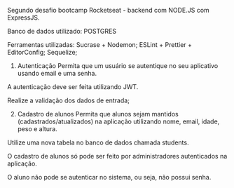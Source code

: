 Segundo desafio bootcamp Rocketseat - backend com NODE.JS com ExpressJS.

Banco de dados utilizado: POSTGRES

Ferramentas utilizadas: Sucrase + Nodemon; ESLint + Prettier + EditorConfig; Sequelize;

1. Autenticação 
Permita que um usuário se autentique no seu aplicativo usando email e uma senha.

A autenticação deve ser feita utilizando JWT.

Realize a validação dos dados de entrada;

2. Cadastro de alunos
Permita que alunos sejam mantidos (cadastrados/atualizados) na aplicação utilizando nome, email, idade, peso e altura.

Utilize uma nova tabela no banco de dados chamada students.

O cadastro de alunos só pode ser feito por administradores autenticados na aplicação.

O aluno não pode se autenticar no sistema, ou seja, não possui senha.
